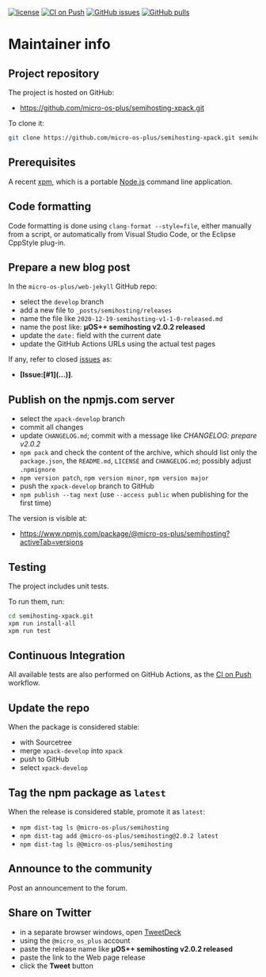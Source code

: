 [![license](https://img.shields.io/github/license/micro-os-plus/semihosting-xpack)](https://github.com/micro-os-plus/semihosting-xpack/blob/xpack/LICENSE)
[![CI on Push](https://github.com/micro-os-plus/semihosting-xpack/workflows/CI%20on%20Push/badge.svg)](https://github.com/micro-os-plus/semihosting-xpack/actions?query=workflow%3A%22CI+on+Push%22)
[![GitHub issues](https://img.shields.io/github/issues/micro-os-plus/semihosting-xpack.svg)](https://github.com/micro-os-plus/semihosting-xpack/issues)
[![GitHub pulls](https://img.shields.io/github/issues-pr/micro-os-plus/semihosting-xpack.svg)](https://github.com/micro-os-plus/semihosting-xpack/pulls)

# Maintainer info

## Project repository

The project is hosted on GitHub:

- https://github.com/micro-os-plus/semihosting-xpack.git

To clone it:

```sh
git clone https://github.com/micro-os-plus/semihosting-xpack.git semihosting-xpack.git
```

## Prerequisites

A recent [xpm](https://xpack.github.io/xpm/), which is a portable
[Node.js](https://nodejs.org/) command line application.

## Code formatting

Code formatting is done using `clang-format --style=file`, either manually
from a script, or automatically from Visual Studio Code, or the Eclipse
CppStyle plug-in.

## Prepare a new blog post

In the `micro-os-plus/web-jekyll` GitHub repo:

- select the `develop` branch
- add a new file to `_posts/semihosting/releases`
- name the file like `2020-12-19-semihosting-v1-1-0-released.md`
- name the post like: **µOS++ semihosting v2.0.2 released**
- update the `date:` field with the current date
- update the GitHub Actions URLs using the actual test pages

If any, refer to closed
[issues](https://github.com/micro-os-plus/semihosting/issues)
as:

- **[Issue:\[#1\]\(...\)]**.

## Publish on the npmjs.com server

- select the `xpack-develop` branch
- commit all changes
- update `CHANGELOG.md`; commit with a message like _CHANGELOG: prepare v2.0.2_
- `npm pack` and check the content of the archive, which should list
  only the `package.json`, the `README.md`, `LICENSE` and `CHANGELOG.md`;
  possibly adjust `.npmignore`
- `npm version patch`, `npm version minor`, `npm version major`
- push the `xpack-develop` branch to GitHub
- `npm publish --tag next` (use `--access public` when publishing for
  the first time)

The version is visible at:

- https://www.npmjs.com/package/@micro-os-plus/semihosting?activeTab=versions

## Testing

The project includes unit tests.

To run them, run:

```sh
cd semihosting-xpack.git
xpm run install-all
xpm run test
```

## Continuous Integration

All available tests are also performed on GitHub Actions, as the
[CI on Push](https://github.com/micro-os-plus/semihosting-xpack/actions?query=workflow%3A%22CI+on+Push%22)
workflow.

## Update the repo

When the package is considered stable:

- with Sourcetree
- merge `xpack-develop` into `xpack`
- push to GitHub
- select `xpack-develop`

## Tag the npm package as `latest`

When the release is considered stable, promote it as `latest`:

- `npm dist-tag ls @micro-os-plus/semihosting`
- `npm dist-tag add @micro-os-plus/semihosting@2.0.2 latest`
- `npm dist-tag ls @@micro-os-plus/semihosting`

## Announce to the community

Post an announcement to the forum.

## Share on Twitter

- in a separate browser windows, open [TweetDeck](https://tweetdeck.twitter.com/)
- using the `@micro_os_plus` account
- paste the release name like **µOS++ semihosting v2.0.2 released**
- paste the link to the Web page release
- click the **Tweet** button

